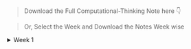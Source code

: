 > Download the Full Computational-Thinking Note here 👇

> Or, Select the Week and Download the Notes Week wise

<details><summary>Week 1</summary>

> Download the Full Week-1 Note here 👇
- [Week 1](https://raw.githubusercontent.com/hisayakhere/IITM-BS-DS/main/Levels/01Foundation-Level/002Computational-Thinking/Week01/Week1-CT.pdf)

> Downlaod the Notes Lecture wise 👇
- [Lecture-1](https://raw.githubusercontent.com/hisayakhere/IITM-BS-DS/main/Levels/01Foundation-Level/002Computational-Thinking/Week01/Lecture1.1.pdf)
- [Lecture-2](https://raw.githubusercontent.com/hisayakhere/IITM-BS-DS/main/Levels/01Foundation-Level/002Computational-Thinking/Week01/Lecture1.2.pdf)
- [Tutorial for Lecture-2](https://raw.githubusercontent.com/hisayakhere/IITM-BS-DS/main/Levels/01Foundation-Level/002Computational-Thinking/Week01/TutorialForLecture1.2.pdf)
- [Lecture-3](https://raw.githubusercontent.com/hisayakhere/IITM-BS-DS/main/Levels/01Foundation-Level/002Computational-Thinking/Week01/Lecture1.3.pdf)
- [Tutorial for Lecture-3](https://raw.githubusercontent.com/hisayakhere/IITM-BS-DS/main/Levels/01Foundation-Level/002Computational-Thinking/Week01/TutorialForLecture1.3.pdf)
- [Lecture-4](https://raw.githubusercontent.com/hisayakhere/IITM-BS-DS/main/Levels/01Foundation-Level/002Computational-Thinking/Week01/Lecture1.4.pdf)
- [Lecture-5](https://raw.githubusercontent.com/hisayakhere/IITM-BS-DS/main/Levels/01Foundation-Level/002Computational-Thinking/Week01/Lecture1.5.pdf)
- [Tutorial for Lecture-5](https://raw.githubusercontent.com/hisayakhere/IITM-BS-DS/main/Levels/01Foundation-Level/002Computational-Thinking/Week01/TutorialForLecture1.5.pdf)
- [Lecture-6](https://raw.githubusercontent.com/hisayakhere/IITM-BS-DS/main/Levels/01Foundation-Level/002Computational-Thinking/Week01/Lecture1.6.pdf)
- [Lecture-7](https://raw.githubusercontent.com/hisayakhere/IITM-BS-DS/main/Levels/01Foundation-Level/002Computational-Thinking/Week01/Lecture1.7.pdf)
- [Lecture-8](https://raw.githubusercontent.com/hisayakhere/IITM-BS-DS/main/Levels/01Foundation-Level/002Computational-Thinking/Week01/Lecture1.8.pdf)
- [Lecture-9](https://raw.githubusercontent.com/hisayakhere/IITM-BS-DS/main/Levels/01Foundation-Level/002Computational-Thinking/Week01/Lecture1.9.pdf)
- [Lecture-10](https://raw.githubusercontent.com/hisayakhere/IITM-BS-DS/main/Levels/01Foundation-Level/002Computational-Thinking/Week01/Lecture1.10.pdf)
</details>
